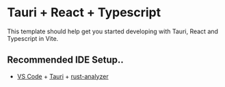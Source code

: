 # Tauri + React + Typescript

This template should help get you started developing with Tauri, React and Typescript in Vite.

## Recommended IDE Setup..

- [VS Code](https://code.visualstudio.com/) + [Tauri](https://marketplace.visualstudio.com/items?itemName=tauri-apps.tauri-vscode) + [rust-analyzer](https://marketplace.visualstudio.com/items?itemName=rust-lang.rust-analyzer)
